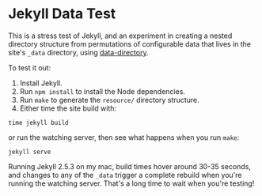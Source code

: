 # Jekyll Data Test
This is a stress test of Jekyll, and an experiment in creating a nested
directory structure from permutations of configurable data that lives in the
site's `_data` directory, using [data-directory].

To test it out:

1. Install Jekyll.
1. Run `npm install` to install the Node dependencies.
1. Run `make` to generate the `resource/` directory structure.
1. Either time the site build with:

  ```
  time jekyll build
  ```

  or run the watching server, then see what happens when you run `make`:

  ```
  jekyll serve
  ```
  
Running Jekyll 2.5.3 on my mac, build times hover around 30-35 seconds,
and changes to any of the `_data` trigger a complete rebuild when you're
running the watching server. That's a long time to wait when you're
testing!

[data-directory]: https://www.npmjs.com/package/data-directory
